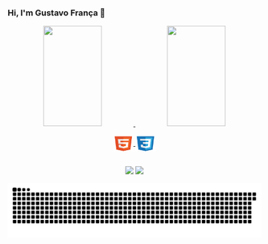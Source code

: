 ### Hi, I'm Gustavo França 👋

<div align="center">
  <a href="https://github.com/gustavofbs">
  <img height="200em" width="48%" src="https://github-readme-stats.vercel.app/api?username=gustavofbs&show_icons=true&theme=nord&include_all_commits=true&count_private=true"/>
  <img height="200em" width="48%" src="https://github-readme-stats.vercel.app/api/top-langs/?username=gustavofbs&layout=compact&langs_count=7&theme=nord"/>
</div>

<div align="center" style="display: inline_block"><br>
  
  <img align="center" alt="Gustavo-HTML" height="30" width="40" src="https://raw.githubusercontent.com/devicons/devicon/master/icons/html5/html5-original.svg">
  <img align="center" alt="Gustavo-CSS" height="30" width="40" src="https://raw.githubusercontent.com/devicons/devicon/master/icons/css3/css3-original.svg">
  
</div>

##
  
<div align="center"> 
  <a href="https://www.instagram.com/fbs_gustavo/" target="_blank"><img src="https://img.shields.io/badge/-Instagram-%23E4405F?style=for-the-badge&logo=instagram&logoColor=white" target="_blank"></a>
  <a href="https://www.linkedin.com/in/gustavo-fran%C3%A7a-a30417233/" target="_blank"><img src="https://img.shields.io/badge/-LinkedIn-%230077B5?style=for-the-badge&logo=linkedin&logoColor=white" target="_blank"></a> 
 
  
 ![Snake animation](https://github.com/gustavofbs/gustavofbs/blob/output/github-contribution-grid-snake.svg)
</div>
